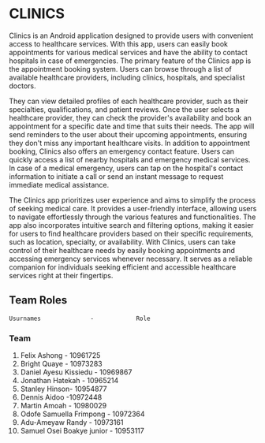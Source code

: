 # CLINICS
Clinics is an Android application designed to provide users with convenient access to healthcare services. 
With this app, users can easily book appointments for various medical services and have the ability to contact hospitals in case of emergencies.
The primary feature of the Clinics app is the appointment booking system. Users can browse through a
list of available healthcare providers, including clinics, hospitals, and specialist doctors.

They can view detailed profiles of each healthcare provider, such as their specialties, qualifications, and patient reviews.
Once the user selects a healthcare provider, they can check the provider's availability and book an appointment for a specific date and time that suits their needs.
The app will send reminders to the user about their upcoming appointments, ensuring they don't miss any important healthcare visits.
In addition to appointment booking, Clinics also offers an emergency contact feature. Users can quickly access a list of nearby hospitals and emergency medical services. 
In case of a medical emergency, users can tap on the hospital's contact information to initiate a call or send an instant message to request immediate medical assistance.

The Clinics app prioritizes user experience and aims to simplify the process of seeking medical care.
It provides a user-friendly interface, allowing users to navigate effortlessly through the various features and functionalities.
The app also incorporates intuitive search and filtering options, making it easier for users to find healthcare providers based on their specific requirements, such as location, specialty, or availability.
With Clinics, users can take control of their healthcare needs by easily booking appointments and accessing emergency services whenever necessary.
It serves as a reliable companion for individuals seeking efficient and accessible healthcare services right at their fingertips.

## Team Roles
````
Usurnames              -            Role

````
### Team
1. Felix Ashong - 10961725
2. Bright Quaye - 10973283
3. Daniel Ayesu Kissiedu - 10969867
4.  Jonathan Hatekah - 10965214
5.  Stanley Hinson- 10954877
6. Dennis Aidoo -10972448
7. Martin Amoah - 10980029
8. Odofe Samuella Frimpong - 10972364
9. Adu-Ameyaw Randy - 10973161
10. Samuel Osei Boakye junior - 10953117
